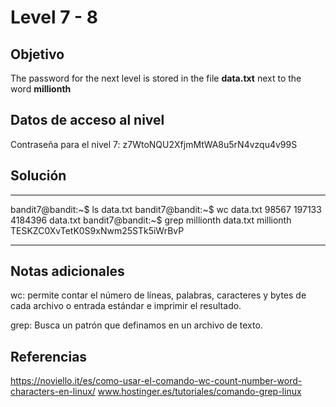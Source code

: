 # Level 7 - 8

## Objetivo
The password for the next level is stored in the file **data.txt** next to the word **millionth**

## Datos de acceso al nivel
Contraseña para el nivel 7: z7WtoNQU2XfjmMtWA8u5rN4vzqu4v99S

## Solución
---
bandit7@bandit:~$ ls
data.txt
bandit7@bandit:~$ wc data.txt
  98567  197133 4184396 data.txt
bandit7@bandit:~$ grep millionth data.txt
millionth       TESKZC0XvTetK0S9xNwm25STk5iWrBvP

---
## Notas adicionales
wc: permite contar el número de líneas, palabras, caracteres y bytes de cada archivo o entrada estándar e imprimir el resultado.

grep: Busca un patrón que definamos en un archivo de texto.

## Referencias
https://noviello.it/es/como-usar-el-comando-wc-count-number-word-characters-en-linux/
www.hostinger.es/tutoriales/comando-grep-linux

